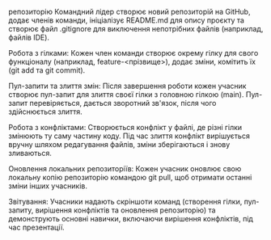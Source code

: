 репозиторію Командний лідер створює новий репозиторій на GitHub, додає членів команди, ініціалізує README.md для опису проєкту та створює файл .gitignore для виключення непотрібних файлів (наприклад, файлів IDE).

Робота з гілками: Кожен член команди створює окрему гілку для свого функціоналу (наприклад, feature-<прізвище>), додає зміни, комітить їх (git add та git commit).

Пул-запити та злиття змін: Після завершення роботи кожен учасник створює пул-запит для злиття своєї гілки з головною гілкою (main). Пул-запит перевіряється, дається зворотний зв'язок, після чого здійснюється злиття.

Робота з конфліктами: Створюється конфлікт у файлі, де різні гілки змінюють ту саму частину коду. Під час злиття конфлікт вирішується вручну шляхом редагування файлів, зміни зберігаються і знову зливаються.

Оновлення локальних репозиторіїв: Кожен учасник оновлює свою локальну копію репозиторію командою git pull, щоб отримати останні зміни інших учасників.

Звітування: Учасники надають скріншоти команд (створення гілки, пул-запиту, вирішення конфліктів та оновлення репозиторію) та демонструють основні навички, включаючи вирішення конфліктів, під час презентації.
